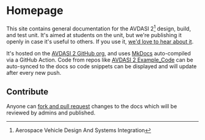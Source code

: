 # Homepage

This site contains general documentation for the AVDASI 2[^1] design, build, and test unit. It's aimed at students on the unit, but we're publishing it openly in case it's useful to others. If you use it, [we'd love to hear about it](mailto:AVDASI2@bristol.ac.uk).

It's hosted on the [AVDASI 2 GitHub org](https://github.com/AVDASI2), and uses [MkDocs](https://www.mkdocs.org) auto-compiled via a GitHub Action. Code from repos like [AVDASI 2 Example_Code](https://github.com/AVDASI2/Example_Code) can be auto-synced to the docs so code snippets can be displayed and will update after every new push. 

## Contribute

Anyone can [fork and pull request](https://docs.github.com/en/get-started/exploring-projects-on-github/contributing-to-a-project) changes to the docs which will be reviewed by admins and published. 

[^1]: Aerospace Vehicle Design And Systems Integration
